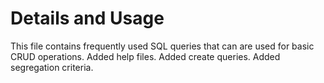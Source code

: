 # Details and Usage
This file contains frequently used SQL queries that can are used for basic CRUD operations.
Added help files.
Added create queries.
Added segregation criteria.
